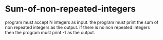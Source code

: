 # Sum-of-non-repeated-integers
program must accept N integers as input. the program must print the sum of non repeated integers as the output. if there is no non repeated integers then the program must print -1 as the output.
